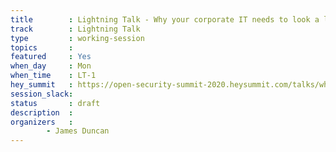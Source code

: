 ```yaml
---
title        : Lightning Talk - Why your corporate IT needs to look a lot more like consumer IT 
track        : Lightning Talk
type         : working-session
topics       :
featured     : Yes
when_day     : Mon
when_time    : LT-1
hey_summit   : https://open-security-summit-2020.heysummit.com/talks/why-your-corporate-it-needs-to-look-a-lot-more-like-consumer-it/
session_slack:
status       : draft
description  :
organizers   :  
        - James Duncan
---
```

